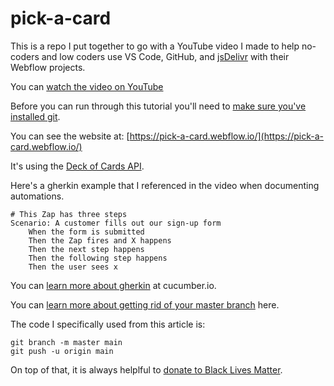 # pick-a-card

This is a repo I put together to go with a YouTube video I made to help no-coders and low coders use VS Code, GitHub, and [jsDelivr](https://pick-a-card.webflow.io/) with their Webflow projects.

You can [watch the video on YouTube](https://youtu.be/K9PWmroCooU)

Before you can run through this tutorial you'll need to [make sure you've installed git](https://gist.github.com/derhuerst/1b15ff4652a867391f03#file-mac-md).

You can see the website at: [https://pick-a-card.webflow.io/](https://pick-a-card.webflow.io/)

It's using the [Deck of Cards API](http://deckofcardsapi.com/).

Here's a gherkin example that I referenced in the video when documenting automations.

```gherkin
# This Zap has three steps
Scenario: A customer fills out our sign-up form
    When the form is submitted
    Then the Zap fires and X happens
    Then the next step happens
    Then the following step happens
    Then the user sees x
```

You can [learn more about gherkin](https://cucumber.io/docs/gherkin/reference/) at cucumber.io.

You can [learn more about getting rid of your master branch](https://www.hanselman.com/blog/EasilyRenameYourGitDefaultBranchFromMasterToMain.aspx) here.

The code I specifically used from this article is:

```
git branch -m master main
git push -u origin main
```

On top of that, it is always helplful to [donate to Black Lives Matter](https://blacklivesmatter.com).
